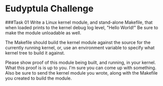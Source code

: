 Eudyptula Challenge
===================

###Task 01
Write a Linux kernel module, and stand-alone Makefile, that when loaded
prints to the kernel debug log level, "Hello World!"  Be sure to make
the module unloadable as well.

The Makefile should build the kernel module against the source for the
currently running kernel, or, use an environment variable to specify
what kernel tree to build it against.

Please show proof of this module being built, and running, in your
kernel.  What this proof is is up to you.  I'm sure you can come up with
something.  Also be sure to send the kernel module you wrote, along with
the Makefile you created to build the module.
